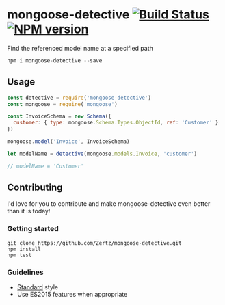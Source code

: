 # mongoose-detective [![Build Status](https://travis-ci.org/Zertz/mongoose-detective.png)](https://travis-ci.org/Zertz/mongoose-detective) [![NPM version](https://badge.fury.io/js/mongoose-detective.png)](http://badge.fury.io/js/mongoose-detective)

Find the referenced model name at a specified path

```js
npm i mongoose-detective --save
```

## Usage

```js
const detective = require('mongoose-detective')
const mongoose = require('mongoose')

const InvoiceSchema = new Schema({
  customer: { type: mongoose.Schema.Types.ObjectId, ref: 'Customer' }
})

mongoose.model('Invoice', InvoiceSchema)

let modelName = detective(mongoose.models.Invoice, 'customer')

// modelName = 'Customer'
```

## Contributing

I'd love for you to contribute and make mongoose-detective even better than it is today!

### Getting started

```
git clone https://github.com/Zertz/mongoose-detective.git
npm install
npm test
```

### Guidelines

- [Standard](https://github.com/feross/standard) style
- Use ES2015 features when appropriate
